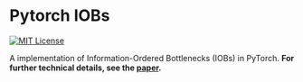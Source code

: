 # Pytorch IOBs
[![MIT License](http://img.shields.io/badge/license-MIT-blue.svg?style=flat)](https://github.com/maho3/pytorch-iobs/blob/main/LICENSE)

A implementation of Information-Ordered Bottlenecks (IOBs) in PyTorch. **For further technical details, see the [paper](https://arxiv.org/abs/2305.11213).**

